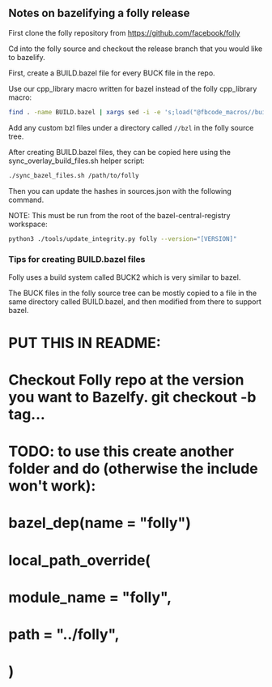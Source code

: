 ## Notes on bazelifying a folly release

First clone the folly repository from https://github.com/facebook/folly

Cd into the folly source and checkout the release branch that you would like to bazelify.

First, create a BUILD.bazel file for every BUCK file in the repo.

Use our cpp_library macro written for bazel instead of the folly cpp_library macro:

```bash
find . -name BUILD.bazel | xargs sed -i -e 's;load("@fbcode_macros//build_defs:cpp_library.bzl", "cpp_library");load("//bzl:cpp_library.bzl", "cpp_library");g'
```

Add any custom bzl files under a directory called `//bzl` in the folly source tree.

After creating BUILD.bazel files, they can be copied here using the sync_overlay_build_files.sh helper script:

```bash
./sync_bazel_files.sh /path/to/folly
```

Then you can update the hashes in sources.json with the following command.

NOTE: This must be run from the root of the bazel-central-registry workspace:

```bash
python3 ./tools/update_integrity.py folly --version="[VERSION]"
```

### Tips for creating BUILD.bazel files

Folly uses a build system called BUCK2 which is very similar to bazel.

The BUCK files in the folly source tree can be mostly copied to a file in the same directory called BUILD.bazel, and then modified from there to support bazel.


# PUT THIS IN README:
# Checkout Folly repo at the version you want to Bazelfy. git checkout -b tag...
# TODO: to use this create another folder and do (otherwise the include won't work):
# bazel_dep(name = "folly")
# local_path_override(
#     module_name = "folly",
#     path = "../folly",
# )
